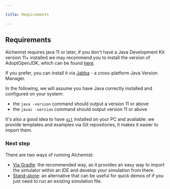 ```yaml
---

title: Requirements

---
```


## Requirements

Alchemist requires java 11 or later,
if you don't have a Java Development Kit version 11+ installed we may recommend you to install the version of AdoptOpenJDK,
which can be found [here](https://adoptopenjdk.net/index.html?variant=openjdk11&jvmVariant=hotspot).

If you prefer, you can install it via [Jabba](https://github.com/shyiko/jabba) - a cross-platform Java Version Manager.

In the following, we will assume you have Java correctly installed and configured on your system:
* the `java -version` command should output a version 11 or above
* the `javac -version` command should output version 11 or above

It's also a good idea to have [`git`](https://git-scm.com/) installed on your PC and available:
we provide templates and examples via Git repositories,
it makes it easier to import them.

### Next step

There are two ways of running Alchemist:

* [Via Gradle](../use/run-gradle): the recommended way, as it provides an easy way to import the simulator within an
IDE and develop your simulation from there. 
* [Stand-alone](../use/run-stand-alone): an alternative that can be useful for quick demos of if you just need to run
an existing simulation file.
